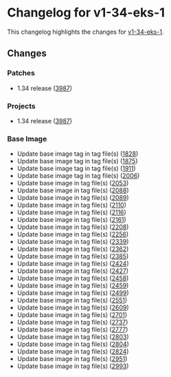 # Changelog for v1-34-eks-1

This changelog highlights the changes for [v1-34-eks-1](https://github.com/aws/eks-distro/tree/v1-34-eks-1).

## Changes

### Patches
* 1.34 release ([3987](https://github.com/aws/eks-distro/pull/3987))

### Projects
* 1.34 release ([3987](https://github.com/aws/eks-distro/pull/3987))

### Base Image
* Update base image tag in tag file(s) ([1828](https://github.com/aws/eks-distro/pull/1828))
* Update base image tag in tag file(s) ([1875](https://github.com/aws/eks-distro/pull/1875))
* Update base image tag in tag file(s) ([1911](https://github.com/aws/eks-distro/pull/1911))
* Update base image tag in tag file(s) ([2006](https://github.com/aws/eks-distro/pull/2006))
* Update base image in tag file(s) ([2053](https://github.com/aws/eks-distro/pull/2053))
* Update base image in tag file(s) ([2088](https://github.com/aws/eks-distro/pull/2088))
* Update base image in tag file(s) ([2089](https://github.com/aws/eks-distro/pull/2089))
* Update base image in tag file(s) ([2110](https://github.com/aws/eks-distro/pull/2110))
* Update base image in tag file(s) ([2116](https://github.com/aws/eks-distro/pull/2116))
* Update base image in tag file(s) ([2161](https://github.com/aws/eks-distro/pull/2161))
* Update base image in tag file(s) ([2208](https://github.com/aws/eks-distro/pull/2208))
* Update base image in tag file(s) ([2256](https://github.com/aws/eks-distro/pull/2256))
* Update base image in tag file(s) ([2339](https://github.com/aws/eks-distro/pull/2339))
* Update base image in tag file(s) ([2362](https://github.com/aws/eks-distro/pull/2362))
* Update base image in tag file(s) ([2385](https://github.com/aws/eks-distro/pull/2385))
* Update base image in tag file(s) ([2424](https://github.com/aws/eks-distro/pull/2424))
* Update base image in tag file(s) ([2427](https://github.com/aws/eks-distro/pull/2427))
* Update base image in tag file(s) ([2458](https://github.com/aws/eks-distro/pull/2458))
* Update base image in tag file(s) ([2459](https://github.com/aws/eks-distro/pull/2459))
* Update base image in tag file(s) ([2499](https://github.com/aws/eks-distro/pull/2499))
* Update base image in tag file(s) ([2551](https://github.com/aws/eks-distro/pull/2551))
* Update base image in tag file(s) ([2609](https://github.com/aws/eks-distro/pull/2609))
* Update base image in tag file(s) ([2701](https://github.com/aws/eks-distro/pull/2701))
* Update base image in tag file(s) ([2737](https://github.com/aws/eks-distro/pull/2737))
* Update base image in tag file(s) ([2777](https://github.com/aws/eks-distro/pull/2777))
* Update base image in tag file(s) ([2803](https://github.com/aws/eks-distro/pull/2803))
* Update base image in tag file(s) ([2804](https://github.com/aws/eks-distro/pull/2804))
* Update base image in tag file(s) ([2824](https://github.com/aws/eks-distro/pull/2824))
* Update base image in tag file(s) ([2951](https://github.com/aws/eks-distro/pull/2951))
* Update base image in tag file(s) ([2993](https://github.com/aws/eks-distro/pull/2993))

